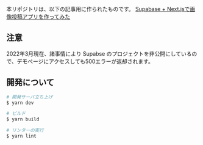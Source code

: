 本リポジトリは、以下の記事用に作られたものです。
[Supabase + Next.jsで画像投稿アプリを作ってみた](https://www.to-r.net/media/supabase-next/)

## 注意
2022年3月現在、諸事情により Supabse のプロジェクトを非公開にしているので、デモページにアクセスしても500エラーが返却されます。

## 開発について

```bash
# 開発サーバ立ち上げ
$ yarn dev

# ビルド
$ yarn build

# リンターの実行
$ yarn lint
```
